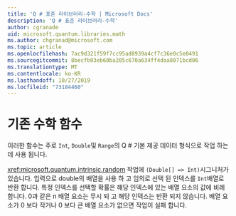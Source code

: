 ```yaml
---
title: 'Q # 표준 라이브러리-수학 | Microsoft Docs'
description: 'Q # 표준 라이브러리-수학'
author: cgranade
uid: microsoft.quantum.libraries.math
ms.author: chgranad@microsoft.com
ms.topic: article
ms.openlocfilehash: 7ac9d321f59f7cc95ad8939a4cf7c36e0c5e0491
ms.sourcegitcommit: 8becfb03eb60ba205c670a634ff4daa8071bcd06
ms.translationtype: MT
ms.contentlocale: ko-KR
ms.lasthandoff: 10/27/2019
ms.locfileid: "73184460"
---
```

# <a name="classical-mathematical-functions"></a>기존 수학 함수 #

이러한 함수는 주로 `Int`, `Double`및 `Range`의 Q # 기본 제공 데이터 형식으로 작업 하는 데 사용 됩니다.

<xref:microsoft.quantum.intrinsic.random> 작업에 `(Double[] => Int)`시그니처가 있습니다.
입력으로 double의 배열을 사용 하 고 임의로 선택 된 인덱스를 `Int`배열로 반환 합니다.
특정 인덱스를 선택할 확률은 해당 인덱스에 있는 배열 요소의 값에 비례 합니다. 0과 같은 n 배열 요소는 무시 되 고 해당 인덱스는 반환 되지 않습니다.
배열 요소가 0 보다 작거나 0 보다 큰 배열 요소가 없으면 작업이 실패 합니다.